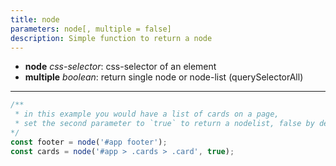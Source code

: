 ```yaml
---
title: node
parameters: node[, multiple = false]
description: Simple function to return a node
---
```


- **node** *css-selector*: css-selector of an element
- **multiple** *boolean*:  return single node or node-list (querySelectorAll)

---

```js
/**
 * in this example you would have a list of cards on a page,
 * set the second parameter to `true` to return a nodelist, false by default
*/
const footer = node('#app footer');
const cards = node('#app > .cards > .card', true); 
```
